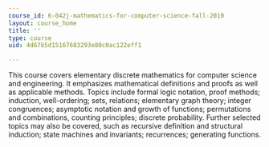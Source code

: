 ```yaml
---
course_id: 6-042j-mathematics-for-computer-science-fall-2010
layout: course_home
title: ''
type: course
uid: 4d67b5d15167683293e80c0ac122eff1

---
```

This course covers elementary discrete mathematics for computer science and engineering. It emphasizes mathematical definitions and proofs as well as applicable methods. Topics include formal logic notation, proof methods; induction, well-ordering; sets, relations; elementary graph theory; integer congruences; asymptotic notation and growth of functions; permutations and combinations, counting principles; discrete probability. Further selected topics may also be covered, such as recursive definition and structural induction; state machines and invariants; recurrences; generating functions.
